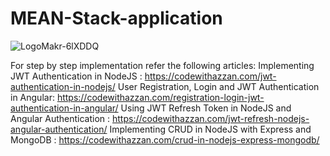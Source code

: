 # MEAN-Stack-application

![LogoMakr-6lXDDQ](https://user-images.githubusercontent.com/53059107/177375593-0e44e90a-32f2-4b4d-b60a-8052648cf32f.png)

For step by step implementation refer the following articles:
Implementing JWT Authentication in NodeJS : https://codewithazzan.com/jwt-authentication-in-nodejs/
User Registration, Login and JWT Authentication in Angular: https://codewithazzan.com/registration-login-jwt-authentication-in-angular/
Using JWT Refresh Token in NodeJS and Angular Authentication : https://codewithazzan.com/jwt-refresh-nodejs-angular-authentication/
Implementing CRUD in NodeJS with Express and MongoDB : https://codewithazzan.com/crud-in-nodejs-express-mongodb/
